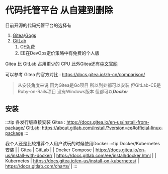 # 代码托管平台 从自建到删除

目前开源的代码托管平台的选择有
1. [Gitea](https://github.com/go-gitea/)/[Gogs](https://github.com/gogs/gogs)
2. [GitLab](https://gitlab.com/gitlab-org/gitlab)
   1. CE免费
   2. EE在DevOps定价策略中有免费的个人版

Gitea 比 GitLab 占用更少的 CPU 此外Gitea还有[中文官网](https://gitea.io/zh-cn/)

可以参考 Gitea 的官方对比 : <https://docs.gitea.io/zh-cn/comparison/>

> 从安装角度来说 因为Gitea是Go项目 所以到处都可以安装 但GitLab-CE是Ruby-on-Rails项目 没有Windows版本
> 但都可以***Docker***

## 安装

:::tip 各发行版直接安装
Gitea : <https://docs.gitea.io/en-us/install-from-package/>
GitLab: <https://about.gitlab.com/install/?version=ce#official-linux-package>
:::

我个人还是比较推荐个人用户试玩的时候使用Docker
:::tip Docker/Kubernetes安装
| | Gitea | GitLab |
| Docker Compose | <https://docs.gitea.io/en-us/install-with-docker/> | <https://docs.gitlab.com/ee/install/docker.html> |
| Kubernetes | <https://docs.gitea.io/en-us/install-on-kubernetes/> | <https://docs.gitlab.com/charts/> |
:::